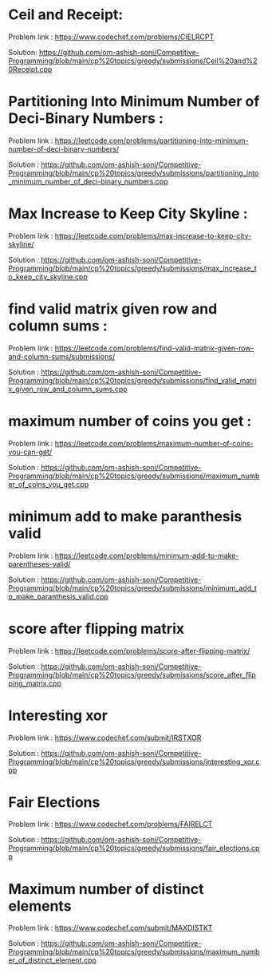 # Ceil and Receipt: 
  Problem link : https://www.codechef.com/problems/CIELRCPT
  
  Solution: https://github.com/om-ashish-soni/Competitive-Programming/blob/main/cp%20topics/greedy/submissions/Ceil%20and%20Receipt.cpp

# Partitioning Into Minimum Number of Deci-Binary Numbers :
  Problem link : https://leetcode.com/problems/partitioning-into-minimum-number-of-deci-binary-numbers/
  
  Solution : https://github.com/om-ashish-soni/Competitive-Programming/blob/main/cp%20topics/greedy/submissions/partitioning_into_minimum_number_of_deci-binary_numbers.cpp
  
# Max Increase to Keep City Skyline :
  Problem link : https://leetcode.com/problems/max-increase-to-keep-city-skyline/
  
  Solution : https://github.com/om-ashish-soni/Competitive-Programming/blob/main/cp%20topics/greedy/submissions/max_increase_to_keep_city_skyline.cpp
  
# find valid matrix given row and column sums : 
  Problem link : https://leetcode.com/problems/find-valid-matrix-given-row-and-column-sums/submissions/
  
  Solution : https://github.com/om-ashish-soni/Competitive-Programming/blob/main/cp%20topics/greedy/submissions/find_valid_matrix_given_row_and_column_sums.cpp
  
# maximum number of coins you get : 
  Problem link : https://leetcode.com/problems/maximum-number-of-coins-you-can-get/
  
  Solution : https://github.com/om-ashish-soni/Competitive-Programming/blob/main/cp%20topics/greedy/submissions/maximum_number_of_coins_you_get.cpp

# minimum add to make paranthesis valid 
  Problem link : https://leetcode.com/problems/minimum-add-to-make-parentheses-valid/
  
  Solution : https://github.com/om-ashish-soni/Competitive-Programming/blob/main/cp%20topics/greedy/submissions/minimum_add_to_make_paranthesis_valid.cpp
  
# score after flipping matrix 
  Problem link : https://leetcode.com/problems/score-after-flipping-matrix/
  
  Solution : https://github.com/om-ashish-soni/Competitive-Programming/blob/main/cp%20topics/greedy/submissions/score_after_flipping_matrix.cpp

# Interesting xor
  Problem link : https://www.codechef.com/submit/IRSTXOR
  
  Solution : https://github.com/om-ashish-soni/Competitive-Programming/blob/main/cp%20topics/greedy/submissions/interesting_xor.cpp
  
# Fair Elections 
  Problem link : https://www.codechef.com/problems/FAIRELCT
  
  Solution : https://github.com/om-ashish-soni/Competitive-Programming/blob/main/cp%20topics/greedy/submissions/fair_elections.cpp

# Maximum number of distinct elements
  Problem link : https://www.codechef.com/submit/MAXDISTKT
  
  Solution : https://github.com/om-ashish-soni/Competitive-Programming/blob/main/cp%20topics/greedy/submissions/maximum_number_of_distinct_element.cpp
